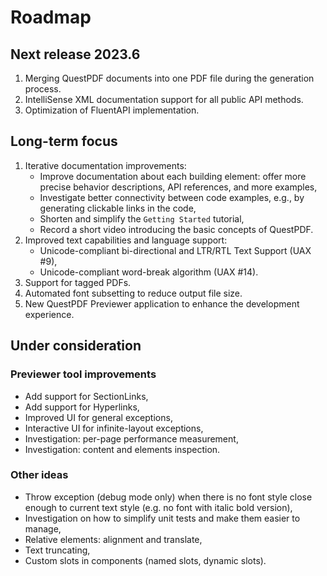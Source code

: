 # Roadmap

## Next release 2023.6

1) Merging QuestPDF documents into one PDF file during the generation process.
2) IntelliSense XML documentation support for all public API methods.
3) Optimization of FluentAPI implementation.

## Long-term focus

1) Iterative documentation improvements:
   - Improve documentation about each building element: offer more precise behavior descriptions, API references, and more examples,
   - Investigate better connectivity between code examples, e.g., by generating clickable links in the code,
   - Shorten and simplify the `Getting Started` tutorial,
   - Record a short video introducing the basic concepts of QuestPDF.
2) Improved text capabilities and language support:
   - Unicode-compliant bi-directional and LTR/RTL Text Support (UAX #9),
   - Unicode-compliant word-break algorithm (UAX #14).
3) Support for tagged PDFs.
4) Automated font subsetting to reduce output file size.
5) New QuestPDF Previewer application to enhance the development experience.

## Under consideration

### Previewer tool improvements

- Add support for SectionLinks,
- Add support for Hyperlinks,
- Improved UI for general exceptions,
- Interactive UI for infinite-layout exceptions,
- Investigation: per-page performance measurement,
- Investigation: content and elements inspection.

### Other ideas

- Throw exception (debug mode only) when there is no font style close enough to current text style (e.g. no font with italic bold version),
- Investigation on how to simplify unit tests and make them easier to manage,
- Relative elements: alignment and translate,
- Text truncating,
- Custom slots in components (named slots, dynamic slots).
